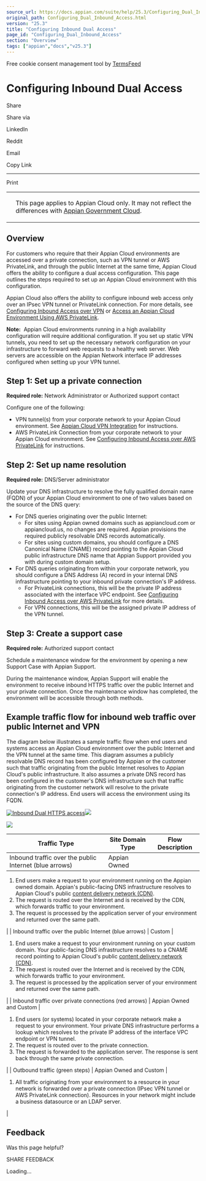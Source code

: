 ```yaml
---
source_url: https://docs.appian.com/suite/help/25.3/Configuring_Dual_Inbound_Access.html
original_path: Configuring_Dual_Inbound_Access.html
version: "25.3"
title: "Configuring Inbound Dual Access"
page_id: "Configuring_Dual_Inbound_Access"
section: "Overview"
tags: ["appian","docs","v25.3"]
---
```



Free cookie consent management tool by [TermsFeed](https://www.termsfeed.com/)

# Configuring Inbound Dual Access

Share

Share via

LinkedIn

Reddit

Email

Copy Link

* * *

Print

<table><tbody><tr><td><i class="bi bi-clouds" aria-hidden="true"></i></td><td><p>This page applies to Appian Cloud only. It may not reflect the differences with <a href="/suite/help/25.3/appian-government-cloud-overview.html">Appian Government Cloud</a>.</p></td></tr></tbody></table>

## Overview

For customers who require that their Appian Cloud environments are accessed over a private connection, such as VPN tunnel or AWS PrivateLink, and through the public Internet at the same time, Appian Cloud offers the ability to configure a dual access configuration. This page outlines the steps required to set up an Appian Cloud environment with this configuration.

Appian Cloud also offers the ability to configure inbound web access only over an IPsec VPN tunnel or PrivateLink connection. For more details, see [Configuring Inbound Access over VPN](Configuring_Inbound_Access_Over_VPN.html) or [Access an Appian Cloud Environment Using AWS PrivateLink](Access_Appian_Cloud_instance_using_AWS_PrivateLink.html).

**Note:**  Appian Cloud environments running in a high availability configuration will require additional configuration. If you set up static VPN tunnels, you need to set up the necessary network configuration on your infrastructure to forward web requests to a healthy web server. Web servers are accessible on the Appian Network interface IP addresses configured when setting up your VPN tunnel.

## Step 1: Set up a private connection

**Required role:** Network Administrator or Authorized support contact

Configure one of the following:

-   VPN tunnel(s) from your corporate network to your Appian Cloud environment. See [Appian Cloud VPN Integration](Cloud_VPN_Integration.html) for instructions.
-   AWS PrivateLink Connection from your corporate network to your Appian Cloud environment. See [Configuring Inbound Access over AWS PrivateLink](Access_Appian_Cloud_instance_using_AWS_PrivateLink.html) for instructions.

## Step 2: Set up name resolution

**Required role:** DNS/Server administrator

Update your DNS infrastructure to resolve the fully qualified domain name (FQDN) of your Appian Cloud environment to one of two values based on the source of the DNS query:

-   For DNS queries originating over the public Internet:
    -   For sites using Appian owned domains such as appiancloud.com or appiancloud.us, no changes are required. Appian provisions the required publicly resolvable DNS records automatically.
    -   For sites using custom domains, you should configure a DNS Canonical Name (CNAME) record pointing to the Appian Cloud public infrastructure DNS name that Appian Support provided you with during custom domain setup.
-   For DNS queries originating from within your corporate network, you should configure a DNS Address (A) record in your internal DNS infrastructure pointing to your inbound private connection's IP address.
    -   For PrivateLink connections, this will be the private IP address associated with the interface VPC endpoint. See [Configuring Inbound Access over AWS PrivateLink](Access_Appian_Cloud_instance_using_AWS_PrivateLink.html#setup) for more details.
    -   For VPN connections, this will be the assigned private IP address of the VPN tunnel.

## Step 3: Create a support case

**Required role:** Authorized support contact

Schedule a maintenance window for the environment by opening a new Support Case with Appian Support.

During the maintenance window, Appian Support will enable the environment to receive inbound HTTPS traffic over the public Internet and your private connection. Once the maintenance window has completed, the environment will be accessible through both methods.

## Example traffic flow for inbound web traffic over public Internet and VPN

The diagram below illustrates a sample traffic flow when end users and systems access an Appian Cloud environment over the public Internet and the VPN tunnel at the same time. This diagram assumes a publicly resolvable DNS record has been configured by Appian or the customer such that traffic originating from the public Internet resolves to Appian Cloud's public infrastructure. It also assumes a private DNS record has been configured in the customer's DNS infrastructure such that traffic originating from the customer network will resolve to the private connection's IP address. End users will access the environment using its FQDN.

[![Inbound Dual HTTPS access](images/dual_inbound_web_access.png)![](/suite/help/25.3/images/rn/zoom_magnify_center.png)](#img216)

[![](images/dual_inbound_web_access.png)](#_)

| Traffic Type | Site Domain Type | Flow Description |
| --- | --- | --- |
| Inbound traffic over the public Internet (blue arrows) | Appian Owned |
1.  End users make a request to your environment running on the Appian owned domain. Appian's public-facing DNS infrastructure resolves to Appian Cloud's public [content delivery network (CDN)](Appian_Cloud_Content_Delivery.html).
2.  The request is routed over the Internet and is received by the CDN, which forwards traffic to your environment.
3.  The request is processed by the application server of your environment and returned over the same path.

 |
| Inbound traffic over the public Internet (blue arrows) | Custom |

1.  End users make a request to your environment running on your custom domain. Your public-facing DNS infrastructure resolves to a CNAME record pointing to Appian Cloud's public [content delivery network (CDN)](Appian_Cloud_Content_Delivery.html).
2.  The request is routed over the Internet and is received by the CDN, which forwards traffic to your environment.
3.  The request is processed by the application server of your environment and returned over the same path.

 |
| Inbound traffic over private connections (red arrows) | Appian Owned and Custom |

1.  End users (or systems) located in your corporate network make a request to your environment. Your private DNS infrastructure performs a lookup which resolves to the private IP address of the interface VPC endpoint or VPN tunnel.
2.  The request is routed over to the private connection.
3.  The request is forwarded to the application server. The response is sent back through the same private connection.

 |
| Outbound traffic (green steps) | Appian Owned and Custom |

1.  All traffic originating from your environment to a resource in your network is forwarded over a private connection (IPsec VPN tunnel or AWS PrivateLink connection). Resources in your network might include a business datasource or an LDAP server.

 |

## Feedback

Was this page helpful?

SHARE FEEDBACK

Loading...